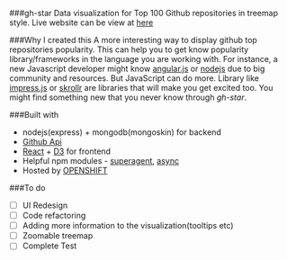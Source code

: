 ###gh-star
Data visualization for Top 100 Github repositories in treemap style.
Live website can be view at [here](http://ghtop-ghstar.rhcloud.com)

###Why I created this
A more interesting way to display github top repositories popularity. 
This can help you to get know popularity library/frameworks in the language you are working with.
For instance, a new Javascript developer might know [angular.js](https://angularjs.org/) or [nodejs](http://nodejs.org/) due to big community and resources.
But JavaScript can do more. Library like [impress.js](http://bartaz.github.io/impress.js/#/bored) or [skrollr](http://prinzhorn.github.io/skrollr/) are libraries that will make you get excited too. 
You might find something new that you never know through *gh-star*.

###Built with
 * nodejs(express) + mongodb(mongoskin) for backend
 * [Github Api](https://developer.github.com/v3://developer.github.com/v3/)
 * [React](http://facebook.github.io/react/) + [D3](http://d3js.org/) for frontend
 * Helpful npm modules - [superagent](https://github.com/visionmedia/superagent), [async](https://github.com/caolan/async) 
 * Hosted by [OPENSHIFT](http://www.openshift.org/)

###To do
 - [ ] UI Redesign
 - [ ] Code refactoring
 - [ ] Adding more information to the visualization(tooltips etc)
 - [ ] Zoomable treemap
 - [ ] Complete Test
